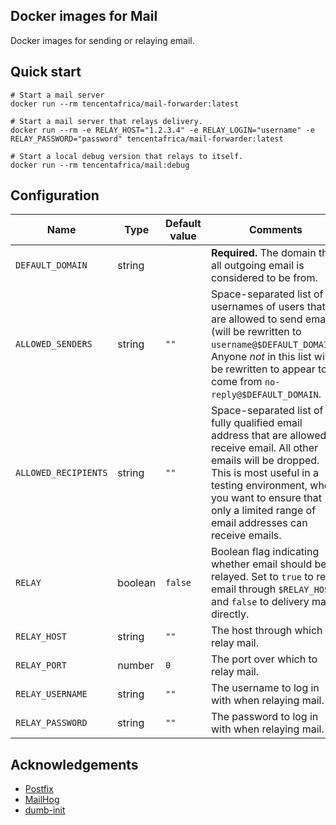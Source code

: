 Docker images for Mail
----------------------

Docker images for sending or relaying email.

## Quick start

    # Start a mail server
    docker run --rm tencentafrica/mail-forwarder:latest
    
    # Start a mail server that relays delivery.
    docker run --rm -e RELAY_HOST="1.2.3.4" -e RELAY_LOGIN="username" -e RELAY_PASSWORD="password" tencentafrica/mail-forwarder:latest
    
    # Start a local debug version that relays to itself.
    docker run --rm tencentafrica/mail:debug


## Configuration

| Name                 	| Type    	| Default value     | Comments                                                                                                                                                                                                                                                            	|
|----------------------	|---------	|---------------    |---------------------------------------------------------------------------------------------------------------------------------------------------------------------------------------------------------------------------------------------------------------------	|
| `DEFAULT_DOMAIN`     	| string  	|                   | **Required.** The domain that all outgoing email is considered to be from.                                                                                                                                                                                            |
| `ALLOWED_SENDERS`    	| string  	| `""`              | Space-separated list of usernames of users that are allowed to send email (will be rewritten to `username@$DEFAULT_DOMAIN`). Anyone _not_ in this list will be rewritten to appear to come from `no-reply@$DEFAULT_DOMAIN`.                                           |
| `ALLOWED_RECIPIENTS` 	| string  	| `""`              | Space-separated list of fully qualified email address that are allowed to receive email. All other emails will be dropped. This is most useful in a testing environment, when you want to ensure that only a limited range of email addresses can receive emails. 	|
| `RELAY`         	    | boolean  	| `false`           | Boolean flag indicating whether email should be relayed. Set to `true` to relay email through `$RELAY_HOST`, and `false` to delivery mail directly.                                                                                                                   |
| `RELAY_HOST`         	| string  	| `""`              | The host through which to relay mail.                                                                                                                                                                                                                                 |
| `RELAY_PORT`         	| number  	| `0`               | The port over which to relay mail.                                                                                                                                                                                                                                    |
| `RELAY_USERNAME`    	| string  	| `""`              | The username to log in with when relaying mail.                                                                                                                                                                                                                     	|
| `RELAY_PASSWORD`     	| string  	| `""`              | The password to log in with when relaying mail.                                                                                                                                                                                                                     	|


## Acknowledgements

* [Postfix](http://www.postfix.org/)
* [MailHog](https://github.com/mailhog/MailHog)
* [dumb-init](https://github.com/Yelp/dumb-init)
